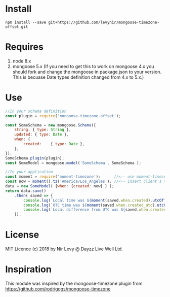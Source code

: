 Install
=======
```shell
npm install --save git+https://github.com/levynir/mongoose-timezone-offset.git
```

Requires
========
1. node 8.x
2. mongoose 5.x
(If you need to get this to work on mongoose 4.x you should fork and change the mongoose in package.json to your version. This is becuase Date types definition changed from 4.x to 5.x.)



Use
===
```javascript
//In your schema definition
const plugin = require('mongoose-timezone-offset');

const SomeSchema = new mongoose.Schema({
    string: { type: String },
    updated: { type: Date },
    when: {
        created:    { type: Date },
    },
});
SomeSchema.plugin(plugin);
const SomeModel = mongoose.model('SomeSchema', SomeSchema );
```
```javascript
//In your application
const moment = require('moment-timezone');      //<-- use moment-timezone for clarity
const now = moment().tz('America/Los_Angeles'); //<-- insert client's timezone here
data = new SomeModel( {when: {created: now} } );
return data.save()
    .then( saved => {
        console.log(`Local time was ${moment(saved.when.created).utcOffset(saved.when.created_offset).calendar()}`);
        console.log(`UTC time was ${moment(saved.when.created_utc).utcOffset(0).calendar()}`);
        console.log(`Local difference from UTC was ${saved.when.created_offset}`);
    });
```

License
=======
MIT Licence (c) 2018 by Nir Levy @ Dayzz Live Well Ltd.

Inspiration
===========
This module was inspired by the mongoose-timezone plugin from https://github.com/rodrigogs/mongoose-timezone
